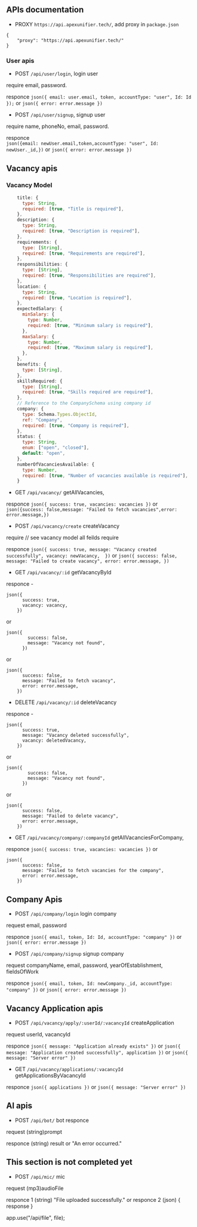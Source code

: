 ## APIs documentation
- PROXY `https://api.apexunifier.tech/`, add proxy in `package.json`
```
{
    "proxy": "https://api.apexunifier.tech/"
}
```
### User apis

- POST `/api/user/login`, login user

require email, password.

responce `json({ email: user.email, token, accountType: "user", Id: Id });` or `json({ error: error.message })`

- POST `/api/user/signup`, signup user

require name, phoneNo, email, password.

responce  
 `json({email: newUser.email,token,accountType: "user", Id: newUser._id,})`
or `json({ error: error.message })`

## Vacancy apis

### Vacancy Model

```js
    title: {
      type: String,
      required: [true, "Title is required"],
    },
    description: {
      type: String,
      required: [true, "Description is required"],
    },
    requirements: {
      type: [String],
      required: [true, "Requirements are required"],
    },
    responsibilities: {
      type: [String],
      required: [true, "Responsibilities are required"],
    },
    location: {
      type: String,
      required: [true, "Location is required"],
    },
    expectedSalary: {
      minSalary: {
        type: Number,
        required: [true, "Minimum salary is required"],
      },
      maxSalary: {
        type: Number,
        required: [true, "Maximum salary is required"],
      },
    },
    benefits: {
      type: [String],
    },
    skillsRequired: {
      type: [String],
      required: [true, "Skills required are required"],
    },
    // Reference to the CompanySchema using company id
    company: {
      type: Schema.Types.ObjectId,
      ref: "Company",
      required: [true, "Company is required"],
    },
    status: {
      type: String,
      enum: ["open", "closed"],
      default: "open",
    },
    numberOfVacanciesAvailable: {
      type: Number,
      required: [true, "Number of vacancies available is required"],
    }
```

- GET `/api/vacancy/` getAllVacancies,

responce `json({ success: true, vacancies: vacancies })` or `json({success: false,message: "Failed to fetch vacancies",error: error.message,})`

- POST `/api/vacancy/create` createVacancy

require // see vacancy model all feilds require

responce `json({
      success: true,
      message: "Vacancy created successfully",
      vacancy: newVacancy, 
    })`
or
`json({
      success: false,
      message: "Failed to create vacancy",
      error: error.message,
    })`

- GET `/api/vacancy/:id` getVacancyById

responce -

```
json({
      success: true,
      vacancy: vacancy,
    })
```

or

```
json({
        success: false,
        message: "Vacancy not found",
      })
```

or

```
json({
      success: false,
      message: "Failed to fetch vacancy",
      error: error.message,
    })
```

- DELETE `/api/vacancy/:id` deleteVacancy

responce -

```
json({
      success: true,
      message: "Vacancy deleted successfully",
      vacancy: deletedVacancy,
    })
```

or

```
json({
        success: false,
        message: "Vacancy not found",
      })
```

or

```
json({
      success: false,
      message: "Failed to delete vacancy",
      error: error.message,
    })
```

- GET `/api/vacancy/company/:companyId` getAllVacanciesForCompany,

responce
`json({ success: true, vacancies: vacancies })`
or

```
json({
      success: false,
      message: "Failed to fetch vacancies for the company",
      error: error.message,
    })
```

## Company Apis

- POST `/api/company/login` login company

request email, password

responce
`json({ email, token, Id: Id, accountType: "company" })`
or
`json({ error: error.message })`

- POST `/api/company/signup` signup company

request companyName, email, password, yearOfEstablishment, fieldsOfWork

responce
`json({ email, token, Id: newCompany._id, accountType: "company" })`
or
`json({ error: error.message })`

## Vacancy Application apis

- POST `/api/vacancy/apply/:userId/:vacancyId` createApplication

request userId, vacancyId

responce
`json({ message: "Application already exists" })`
or
`json({ message: "Application created successfully", application })`
or
`json({ message: "Server error" })`

- GET `/api/vacancy/applications/:vacancyId` getApplicationsByVacancyId

responce
`json({ applications })`
or
`json({ message: "Server error" })`

## AI apis

- POST `/api/bot/` bot responce

request (string)prompt

responce (string) result or "An error occurred."
## This section is not completed yet
- POST `/api/mic/` mic

request (mp3)audioFile

responce 1
(string) "File uploaded successfully."
or
responce 2
(json) { response }

app.use("/api/file", file);
